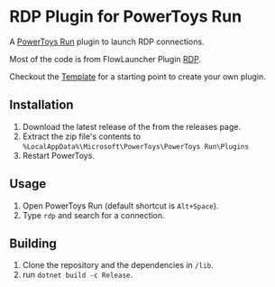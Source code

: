 # RDP Plugin for PowerToys Run

A [PowerToys Run](https://aka.ms/PowerToysOverview_PowerToysRun) plugin to launch RDP connections.

Most of the code is from FlowLauncher Plugin [RDP](https://github.com/MBeggiato/Flow.Launcher.Plugin.RDP).

Checkout the [Template](https://github.com/8LWXpg/PowerToysRun-PluginTemplate) for a starting point to create your own plugin.

## Installation

1. Download the latest release of the from the releases page.
2. Extract the zip file's contents to `%LocalAppData%\Microsoft\PowerToys\PowerToys Run\Plugins`
3. Restart PowerToys.

## Usage

1. Open PowerToys Run (default shortcut is `Alt+Space`).
2. Type `rdp` and search for a connection.

## Building

1. Clone the repository and the dependencies in `/lib`.
2. run `dotnet build -c Release`.